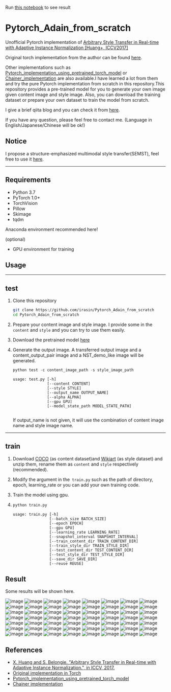 Run [this notebook](https://github.com/sonnguyen129/style-transfer-rotation/blob/main/AdaIN/AdaIN-test.ipynb) to see result
# Pytorch_Adain_from_scratch
Unofficial Pytorch implementation of [Arbitrary Style Transfer in Real-time with Adaptive Instance Normalization [Huang+, ICCV2017]](http://openaccess.thecvf.com/content_ICCV_2017/papers/Huang_Arbitrary_Style_Transfer_ICCV_2017_paper.pdf)

Original torch implementation from the author can be found [here](https://github.com/xunhuang1995/AdaIN-style).

Other implementations such as [Pytorch_implementation_using_pretrained_torch_model](https://github.com/irasin/pytorch-AdaIN) or [Chainer_implementation](https://github.com/SerialLain3170/Style-Transfer/tree/master/AdaIN) are also available.I have learned a lot from them and try the pure Pytorch implementation from scratch in this repository.This repository provides a pre-trained model for you to generate your own image given content image and style image. Also, you can download the training dataset or prepare your own dataset to train the model from scratch.

I give a brief qiita blog and you can check it from [here](https://qiita.com/edad811/items/02ca5292276572f9dad8).

If you have any question, please feel free to contact me. (Language in English/Japanese/Chinese will be ok!)

## Notice
I propose a structure-emphasized multimodal style transfer(SEMST), feel free to use it [here](https://github.com/irasin/Structure-emphasized-Multimodal-Style-Transfer).

------

## Requirements

- Python 3.7
- PyTorch 1.0+
- TorchVision
- Pillow
- Skimage
- tqdm

Anaconda environment recommended here!

(optional)

- GPU environment for training



## Usage

------

## test

1. Clone this repository 

   ```bash
   git clone https://github.com/irasin/Pytorch_Adain_from_scratch
   cd Pytorch_Adain_from_scratch
   ```

2. Prepare your content image and style image. I provide some in the `content` and `style` and you can try to use them easily.

3. Download the pretrained model [here](https://drive.google.com/file/d/1aTS_O3FfLzq5peh20vbWfU4kNAnng6UT/view?usp=sharing)
4. Generate the output image. A transferred output image and a content_output_pair image and a NST_demo_like image will be generated.

   ```python
   python test -c content_image_path -s style_image_path
   ```

   ```
   usage: test.py [-h] 
                  [--content CONTENT] 
                  [--style STYLE]
                  [--output_name OUTPUT_NAME] 
                  [--alpha ALPHA] 
                  [--gpu GPU]
                  [--model_state_path MODEL_STATE_PATH]
   
   
   ```

   If output_name is not given, it will use the combination of content image name and style image name.

------

## train

1. Download [COCO](http://cocodataset.org/#download) (as content dataset)and [Wikiart](https://www.kaggle.com/c/painter-by-numbers) (as style dataset) and unzip them, rename them as `content` and `style`  respectively (recommended).

2. Modify the argument in the` train.py` such as the path of directory, epoch, learning_rate or you can add your own training code.

3. Train the model using gpu.

4. ```python
   python train.py
   ```

   ```
   usage: train.py [-h] 
                   [--batch_size BATCH_SIZE] 
                   [--epoch EPOCH]
                   [--gpu GPU]
                   [--learning_rate LEARNING_RATE]
                   [--snapshot_interval SNAPSHOT_INTERVAL]
                   [--train_content_dir TRAIN_CONTENT_DIR]
                   [--train_style_dir TRAIN_STYLE_DIR]
                   [--test_content_dir TEST_CONTENT_DIR]
                   [--test_style_dir TEST_STYLE_DIR] 
                   [--save_dir SAVE_DIR]
                   [--reuse REUSE]
   ```

   

## Result

Some results will be shown here.

![image](https://github.com/irasin/Pytorch_Adain_from_scratch/blob/master/res/IMG_0565_03_demo.jpg)
![image](https://github.com/irasin/Pytorch_Adain_from_scratch/blob/master/res/IMG_0565_04_demo.jpg)
![image](https://github.com/irasin/Pytorch_Adain_from_scratch/blob/master/res/IMG_0565_05_demo.jpg)
![image](https://github.com/irasin/Pytorch_Adain_from_scratch/blob/master/res/IMG_0565_088_demo.jpg)
![image](https://github.com/irasin/Pytorch_Adain_from_scratch/blob/master/res/IMG_0565_101308_demo.jpg)
![image](https://github.com/irasin/Pytorch_Adain_from_scratch/blob/master/res/IMG_0565_10_demo.jpg)
![image](https://github.com/irasin/Pytorch_Adain_from_scratch/blob/master/res/IMG_0565_1348_demo.jpg)
![image](https://github.com/irasin/Pytorch_Adain_from_scratch/blob/master/res/IMG_0565_1_demo.jpg)
![image](https://github.com/irasin/Pytorch_Adain_from_scratch/blob/master/res/IMG_0565_27_demo.jpg)
![image](https://github.com/irasin/Pytorch_Adain_from_scratch/blob/master/res/IMG_0565_3314_demo.jpg)
![image](https://github.com/irasin/Pytorch_Adain_from_scratch/blob/master/res/IMG_0565_876_demo.jpg)
![image](https://github.com/irasin/Pytorch_Adain_from_scratch/blob/master/res/IMG_0565_8_demo.jpg)
![image](https://github.com/irasin/Pytorch_Adain_from_scratch/blob/master/res/IMG_0565_antimonocromatismo_demo.jpg)
![image](https://github.com/irasin/Pytorch_Adain_from_scratch/blob/master/res/IMG_0565_asheville_demo.jpg)
![image](https://github.com/irasin/Pytorch_Adain_from_scratch/blob/master/res/IMG_0565_brick1_demo.jpg)
![image](https://github.com/irasin/Pytorch_Adain_from_scratch/blob/master/res/IMG_0565_brick_demo.jpg)
![image](https://github.com/irasin/Pytorch_Adain_from_scratch/blob/master/res/IMG_0565_bridge_demo.jpg)
![image](https://github.com/irasin/Pytorch_Adain_from_scratch/blob/master/res/IMG_0565_brushstrokers_demo.jpg)
![image](https://github.com/irasin/Pytorch_Adain_from_scratch/blob/master/res/IMG_0565_candy_demo.jpg)
![image](https://github.com/irasin/Pytorch_Adain_from_scratch/blob/master/res/IMG_0565_charles-reid-art-04_demo.jpg)
![image](https://github.com/irasin/Pytorch_Adain_from_scratch/blob/master/res/IMG_0565_composition_vii_demo.jpg)
![image](https://github.com/irasin/Pytorch_Adain_from_scratch/blob/master/res/IMG_0565_contrast_of_forms_demo.jpg)
![image](https://github.com/irasin/Pytorch_Adain_from_scratch/blob/master/res/IMG_0565_en_campo_gris_demo.jpg)
![image](https://github.com/irasin/Pytorch_Adain_from_scratch/blob/master/res/IMG_0565_escher_sphere_demo.jpg)
![image](https://github.com/irasin/Pytorch_Adain_from_scratch/blob/master/res/IMG_0565_feathers_demo.jpg)
![image](https://github.com/irasin/Pytorch_Adain_from_scratch/blob/master/res/IMG_0565_flower_of_life_demo.jpg)
![image](https://github.com/irasin/Pytorch_Adain_from_scratch/blob/master/res/IMG_0565_frida_kahlo_demo.jpg)
![image](https://github.com/irasin/Pytorch_Adain_from_scratch/blob/master/res/IMG_0565_horse_demo.jpg)
![image](https://github.com/irasin/Pytorch_Adain_from_scratch/blob/master/res/IMG_0565_hosi_demo.jpg)
![image](https://github.com/irasin/Pytorch_Adain_from_scratch/blob/master/res/IMG_0565_house_demo.jpg)
![image](https://github.com/irasin/Pytorch_Adain_from_scratch/blob/master/res/IMG_0565_hs6_demo.jpg)
![image](https://github.com/irasin/Pytorch_Adain_from_scratch/blob/master/res/IMG_0565_impronte_d_artista_demo.jpg)
![image](https://github.com/irasin/Pytorch_Adain_from_scratch/blob/master/res/IMG_0565_in1_demo.jpg)
![image](https://github.com/irasin/Pytorch_Adain_from_scratch/blob/master/res/IMG_0565_in2_demo.jpg)
![image](https://github.com/irasin/Pytorch_Adain_from_scratch/blob/master/res/IMG_0565_la_muse_demo.jpg)
![image](https://github.com/irasin/Pytorch_Adain_from_scratch/blob/master/res/IMG_0565_mondrian_demo.jpg)
![image](https://github.com/irasin/Pytorch_Adain_from_scratch/blob/master/res/IMG_0565_mosaic_demo.jpg)
![image](https://github.com/irasin/Pytorch_Adain_from_scratch/blob/master/res/IMG_0565_mosaic_ducks_massimo_demo.jpg)
![image](https://github.com/irasin/Pytorch_Adain_from_scratch/blob/master/res/IMG_0565_news1_demo.jpg)
![image](https://github.com/irasin/Pytorch_Adain_from_scratch/blob/master/res/IMG_0565_picasso_seated_nude_hr_demo.jpg)
![image](https://github.com/irasin/Pytorch_Adain_from_scratch/blob/master/res/IMG_0565_plum_flower_demo.jpg)
![image](https://github.com/irasin/Pytorch_Adain_from_scratch/blob/master/res/IMG_0565_rain-princess_demo.jpg)
![image](https://github.com/irasin/Pytorch_Adain_from_scratch/blob/master/res/IMG_0565_Robert_Delaunay_1906_Portrait_demo.jpg)
![image](https://github.com/irasin/Pytorch_Adain_from_scratch/blob/master/res/IMG_0565_scene_de_rue_demo.jpg)
![image](https://github.com/irasin/Pytorch_Adain_from_scratch/blob/master/res/IMG_0565_seated-nude_demo.jpg)
![image](https://github.com/irasin/Pytorch_Adain_from_scratch/blob/master/res/IMG_0565_shipwreck_demo.jpg)
![image](https://github.com/irasin/Pytorch_Adain_from_scratch/blob/master/res/IMG_0565_sketch_demo.jpg)
![image](https://github.com/irasin/Pytorch_Adain_from_scratch/blob/master/res/IMG_0565_stars2_demo.jpg)
![image](https://github.com/irasin/Pytorch_Adain_from_scratch/blob/master/res/IMG_0565_strip_demo.jpg)
![image](https://github.com/irasin/Pytorch_Adain_from_scratch/blob/master/res/IMG_0565_Sunset_in_Venice_demo.jpg)
![image](https://github.com/irasin/Pytorch_Adain_from_scratch/blob/master/res/IMG_0565_the_resevoir_at_poitiers_demo.jpg)
![image](https://github.com/irasin/Pytorch_Adain_from_scratch/blob/master/res/IMG_0565_trial_demo.jpg)
![image](https://github.com/irasin/Pytorch_Adain_from_scratch/blob/master/res/IMG_0565_udnie_demo.jpg)
![image](https://github.com/irasin/Pytorch_Adain_from_scratch/blob/master/res/IMG_0565_wave_demo.jpg)
![image](https://github.com/irasin/Pytorch_Adain_from_scratch/blob/master/res/IMG_0565_woman_in_peasant_dress_cropped_demo.jpg)
![image](https://github.com/irasin/Pytorch_Adain_from_scratch/blob/master/res/IMG_0565_woman_with_hat_matisse_demo.jpg)




## References

- [X. Huang and S. Belongie. "Arbitrary Style Transfer in Real-time with Adaptive Instance Normalization.", in ICCV, 2017.](http://openaccess.thecvf.com/content_ICCV_2017/papers/Huang_Arbitrary_Style_Transfer_ICCV_2017_paper.pdf)
- [Original implementation in Torch](https://github.com/xunhuang1995/AdaIN-style)
- [Pytorch_implementation_using_pretrained_torch_model](https://github.com/irasin/pytorch-AdaIN) 
- [Chainer implementation](https://github.com/SerialLain3170/Style-Transfer/tree/master/AdaIN)

